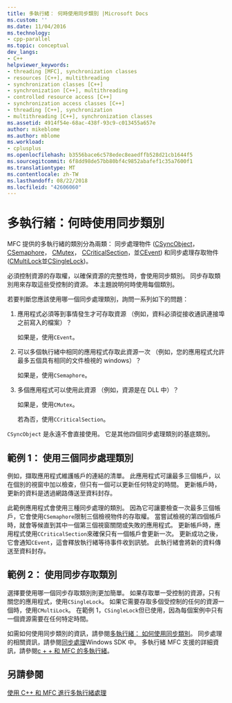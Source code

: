 ```yaml
---
title: 多執行緒： 何時使用同步類別 |Microsoft Docs
ms.custom: ''
ms.date: 11/04/2016
ms.technology:
- cpp-parallel
ms.topic: conceptual
dev_langs:
- C++
helpviewer_keywords:
- threading [MFC], synchronization classes
- resources [C++], multithreading
- synchronization classes [C++]
- synchronization [C++], multithreading
- controlled resource access [C++]
- synchronization access classes [C++]
- threading [C++], synchronization
- multithreading [C++], synchronization classes
ms.assetid: 4914f54e-68ac-438f-93c9-c013455a657e
author: mikeblome
ms.author: mblome
ms.workload:
- cplusplus
ms.openlocfilehash: b3556bace6c578edec8eaedffb528d21cb1644f5
ms.sourcegitcommit: 6f8dd98de57bb80bf4c9852abafef1c35a7600f1
ms.translationtype: MT
ms.contentlocale: zh-TW
ms.lasthandoff: 08/22/2018
ms.locfileid: "42606060"
---
```

# <a name="multithreading-when-to-use-the-synchronization-classes"></a>多執行緒：何時使用同步類別
MFC 提供的多執行緒的類別分為兩類： 同步處理物件 ([CSyncObject](../mfc/reference/csyncobject-class.md)， [CSemaphore](../mfc/reference/csemaphore-class.md)， [CMutex](../mfc/reference/cmutex-class.md)， [CCriticalSection](../mfc/reference/ccriticalsection-class.md)，並[CEvent](../mfc/reference/cevent-class.md)) 和同步處理存取物件 ([CMultiLock](../mfc/reference/cmultilock-class.md)並[CSingleLock](../mfc/reference/csinglelock-class.md))。  
  
必須控制資源的存取權，以確保資源的完整性時，會使用同步類別。 同步存取類別用來存取這些受控制的資源。 本主題說明何時使用每個類別。  
  
若要判斷您應該使用哪一個同步處理類別，詢問一系列如下的問題：  
  
1. 應用程式必須等到事情發生才可存取資源 （例如，資料必須從接收通訊連接埠之前寫入的檔案）？  
  
     如果是，使用`CEvent`。  
  
2. 可以多個執行緒中相同的應用程式存取此資源一次 （例如，您的應用程式允許最多五個具有相同的文件檢視的 windows）？  
  
     如果是，使用`CSemaphore`。  
  
3. 多個應用程式可以使用此資源 （例如，資源是在 DLL 中）？  
  
     如果是，使用`CMutex`。  
  
     若為否，使用`CCriticalSection`。  
  
`CSyncObject` 是永遠不會直接使用。 它是其他四個同步處理類別的基底類別。  
  
## <a name="example-1-using-three-synchronization-classes"></a>範例 1： 使用三個同步處理類別  
 
例如，擷取應用程式維護帳戶的連結的清單。 此應用程式可讓最多三個帳戶，以在個別的視窗中加以檢查，但只有一個可以更新任何特定的時間。 更新帳戶時，更新的資料是透過網路傳送至資料封存。  
  
此範例應用程式會使用三種同步處理的類別。 因為它可讓要檢查一次最多三個帳戶，它會使用`CSemaphore`限制三個檢視物件的存取權。 當嘗試檢視的第四個帳戶時，就會等候直到其中一個第三個視窗關閉或失敗的應用程式。 更新帳戶時，應用程式使用`CCriticalSection`來確保只有一個帳戶會更新一次。 更新成功之後，它會通知`CEvent`，這會釋放執行緒等待事件收到訊號。 此執行緒會將新的資料傳送至資料封存。  
  
## <a name="example-2-using-synchronization-access-classes"></a>範例 2： 使用同步存取類別  
 
選擇要使用哪一個同步存取類別則更加簡單。 如果存取單一受控制的資源，只有關您的應用程式，使用`CSingleLock`。 如果它需要存取多個受控制的任何的資源一個時，使用`CMultiLock`。 在範例 1，`CSingleLock`但已使用，因為每個案例中只有一個資源需要在任何特定時間。  
  
如需如何使用同步類別的資訊，請參閱[多執行緒： 如何使用同步類別](../parallel/multithreading-how-to-use-the-synchronization-classes.md)。 同步處理的相關資訊，請參閱[同步處理](http://msdn.microsoft.com/library/windows/desktop/ms686353)Windows SDK 中。 多執行緒 MFC 支援的詳細資訊，請參閱[c + + 和 MFC 的多執行緒](../parallel/multithreading-with-cpp-and-mfc.md)。  
  
## <a name="see-also"></a>另請參閱  
 
[使用 C++ 和 MFC 進行多執行緒處理](../parallel/multithreading-with-cpp-and-mfc.md)